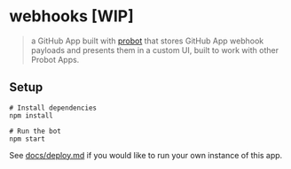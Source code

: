 # webhooks [WIP]

> a GitHub App built with [probot](https://github.com/probot/probot) that stores GitHub App webhook payloads and presents them in a custom UI, built to work with other Probot Apps.

## Setup

```
# Install dependencies
npm install

# Run the bot
npm start
```

See [docs/deploy.md](docs/deploy.md) if you would like to run your own instance of this app.
